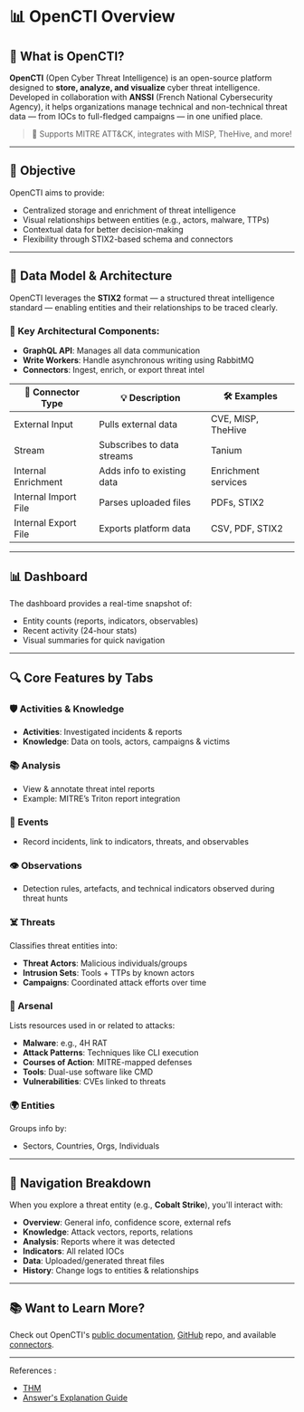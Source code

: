 # 📊 OpenCTI Overview

## 🚀 What is OpenCTI?

**OpenCTI** (Open Cyber Threat Intelligence) is an open-source platform designed to **store, analyze, and visualize** cyber threat intelligence. Developed in collaboration with **ANSSI** (French National Cybersecurity Agency), it helps organizations manage technical and non-technical threat data — from IOCs to full-fledged campaigns — in one unified place.

> 🔗 Supports MITRE ATT&CK, integrates with MISP, TheHive, and more!

---

## 🎯 Objective

OpenCTI aims to provide:
- Centralized storage and enrichment of threat intelligence
- Visual relationships between entities (e.g., actors, malware, TTPs)
- Contextual data for better decision-making
- Flexibility through STIX2-based schema and connectors

---

## 🧠 Data Model & Architecture

OpenCTI leverages the **STIX2** format — a structured threat intelligence standard — enabling entities and their relationships to be traced clearly.

### 📐 Key Architectural Components:
- **GraphQL API**: Manages all data communication
- **Write Workers**: Handle asynchronous writing using RabbitMQ
- **Connectors**: Ingest, enrich, or export threat intel

| 🔌 **Connector Type** | 💡 Description | 🛠️ Examples |
|------------------------|----------------|-------------|
| External Input         | Pulls external data | CVE, MISP, TheHive |
| Stream                 | Subscribes to data streams | Tanium |
| Internal Enrichment    | Adds info to existing data | Enrichment services |
| Internal Import File   | Parses uploaded files | PDFs, STIX2 |
| Internal Export File   | Exports platform data | CSV, PDF, STIX2 |

---

## 📊 Dashboard

The dashboard provides a real-time snapshot of:
- Entity counts (reports, indicators, observables)
- Recent activity (24-hour stats)
- Visual summaries for quick navigation

---

## 🔍 Core Features by Tabs

### 🛡️ Activities & Knowledge
- **Activities**: Investigated incidents & reports
- **Knowledge**: Data on tools, actors, campaigns & victims

### 📚 Analysis
- View & annotate threat intel reports
- Example: MITRE’s Triton report integration

### 📆 Events
- Record incidents, link to indicators, threats, and observables

### 👁️ Observations
- Detection rules, artefacts, and technical indicators observed during threat hunts

### ☠️ Threats
Classifies threat entities into:
- **Threat Actors**: Malicious individuals/groups
- **Intrusion Sets**: Tools + TTPs by known actors
- **Campaigns**: Coordinated attack efforts over time

### 🧰 Arsenal
Lists resources used in or related to attacks:
- **Malware**: e.g., 4H RAT
- **Attack Patterns**: Techniques like CLI execution
- **Courses of Action**: MITRE-mapped defenses
- **Tools**: Dual-use software like CMD
- **Vulnerabilities**: CVEs linked to threats

### 🌍 Entities
Groups info by:
- Sectors, Countries, Orgs, Individuals

---

## 🧭 Navigation Breakdown

When you explore a threat entity (e.g., **Cobalt Strike**), you'll interact with:

- **Overview**: General info, confidence score, external refs
- **Knowledge**: Attack vectors, reports, relations
- **Analysis**: Reports where it was detected
- **Indicators**: All related IOCs
- **Data**: Uploaded/generated threat files
- **History**: Change logs to entities & relationships

---

## 📚 Want to Learn More?

Check out OpenCTI's [public documentation](https://docs.opencti.io/latest/), [GitHub](https://github.com/OpenCTI-Platform/opencti) repo, and available [connectors](https://docs.opencti.io/latest/deployment/connectors/).

---
References :
- [THM](https://tryhackme.com/room/opencti)
- [Answer's Explanation Guide](https://medium.com/@haircutfish/tryhackme-opencti-task-1-thru-task-5-7b9605694249)
